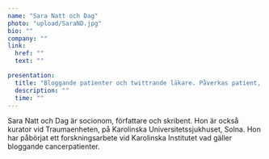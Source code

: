 ```yaml
---
name: "Sara Natt och Dag"
photo: "upload/SaraND.jpg" 
bio: "" 
company: ""
link:
  href: ""
  text: ""

presentation:
  title: "Bloggande patienter och twittrande läkare. Påverkas patient, anhörig och vård?"
  description: ""
  time: ""
---
```

Sara Natt och Dag är socionom, författare och skribent. Hon är också kurator vid Traumaenheten, på Karolinska Universitetssjukhuset, Solna. Hon har påbörjat ett forskningsarbete vid Karolinska Institutet vad gäller bloggande cancerpatienter.